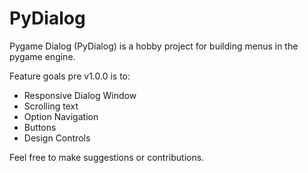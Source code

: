 # PyDialog

Pygame Dialog (PyDialog) is a hobby project for building menus in the pygame engine.

Feature goals pre v1.0.0 is to:
- Responsive Dialog Window
- Scrolling text
- Option Navigation
- Buttons
- Design Controls

Feel free to make suggestions or contributions.